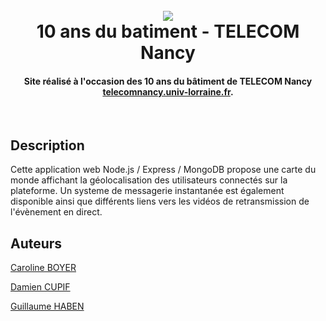 <h1 align="center">
  <br>
  <img src="http://telecomnancy.univ-lorraine.fr/sites/www.telecomnancy.univ-lorraine.fr/files/logotncomplet_0.jpg">
  <br>
  10 ans du batiment - TELECOM Nancy
  <br>
</h1>

<h4 align="center">Site réalisé à l'occasion des 10 ans du bâtiment de TELECOM Nancy <a href="http://telecomnancy.univ-lorraine.fr/" target="_blank">telecomnancy.univ-lorraine.fr</a>.</h4>
<br>

## Description

Cette application web Node.js / Express / MongoDB propose une carte du monde affichant la géolocalisation des utilisateurs connectés sur la plateforme.
Un systeme de messagerie instantanée est également disponible ainsi que différents liens vers les vidéos de retransmission
de l'évènement en direct.

## Auteurs

[Caroline BOYER](https://github.com/CarolineBoyer)

[Damien CUPIF](https://github.com/dcupif)

[Guillaume HABEN](https://github.com/GuillaumeHaben)
